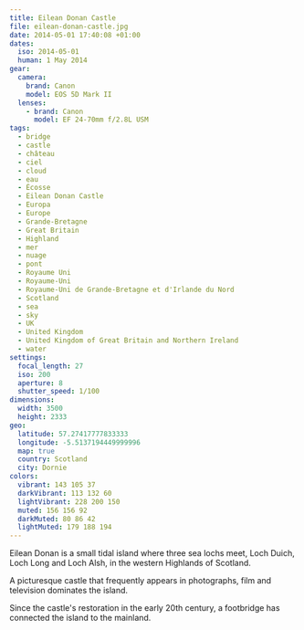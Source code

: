 ```yaml
---
title: Eilean Donan Castle
file: eilean-donan-castle.jpg
date: 2014-05-01 17:40:08 +01:00
dates:
  iso: 2014-05-01
  human: 1 May 2014
gear:
  camera:
    brand: Canon
    model: EOS 5D Mark II
  lenses:
    - brand: Canon
      model: EF 24-70mm f/2.8L USM
tags:
  - bridge
  - castle
  - château
  - ciel
  - cloud
  - eau
  - Écosse
  - Eilean Donan Castle
  - Europa
  - Europe
  - Grande-Bretagne
  - Great Britain
  - Highland
  - mer
  - nuage
  - pont
  - Royaume Uni
  - Royaume-Uni
  - Royaume-Uni de Grande-Bretagne et d'Irlande du Nord
  - Scotland
  - sea
  - sky
  - UK
  - United Kingdom
  - United Kingdom of Great Britain and Northern Ireland
  - water
settings:
  focal_length: 27
  iso: 200
  aperture: 8
  shutter_speed: 1/100
dimensions:
  width: 3500
  height: 2333
geo:
  latitude: 57.27417777833333
  longitude: -5.5137194449999996
  map: true
  country: Scotland
  city: Dornie
colors:
  vibrant: 143 105 37
  darkVibrant: 113 132 60
  lightVibrant: 228 200 150
  muted: 156 156 92
  darkMuted: 80 86 42
  lightMuted: 179 188 194
---
```


Eilean Donan is a small tidal island where three sea lochs meet, Loch Duich, Loch Long and Loch Alsh, in the western Highlands of Scotland.

A picturesque castle that frequently appears in photographs, film and television dominates the island.

Since the castle's restoration in the early 20th century, a footbridge has connected the island to the mainland.

